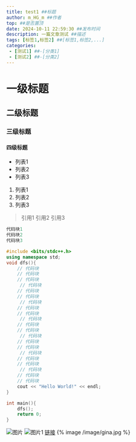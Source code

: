 ```yaml
---
title: test1 ##标题
author: m_HG_m ##作者
top: ##是否置顶
date: 2024-10-11 22:59:30 ##发布时间
description: 一篇文章测试 ##描述
tags: [标签1,标签2] ##[标签1,标签2,...]
categories:
 - [测试1] ##-[分类1]
 - [测试2] ##-[分类2]
---
```

# 一级标题
## 二级标题
### 三级标题
#### 四级标题
- 列表1
- 列表2
- 列表3
1. 列表1
2. 列表2
3. 列表3
> 引用1
> 引用2
> 引用3
```c++
代码块1
代码块2
代码块3
```
```c++
#include <bits/stdc++.h>
using namespace std;
void dfs(){
    // 代码块
    // 代码块
    // 代码块   
     // 代码块
    // 代码块
    // 代码块   
     // 代码块
    // 代码块
    // 代码块   
     // 代码块
    // 代码块
    // 代码块   
     // 代码块
    // 代码块
    // 代码块   
     // 代码块
    // 代码块
    // 代码块   
     // 代码块
    // 代码块
    // 代码块   
    cout << "Hello World!" << endl;
}

int main(){
    dfs();
    return 0;
}
```
![图片](https://p4.itc.cn/q_70/images03/20220104/710d06f155754f689b10bc57c50961e3.jpeg)
![图片1](/image/gina.jpg)
[链接](URL_ADDRESS)
{% image /image/gina.jpg %}